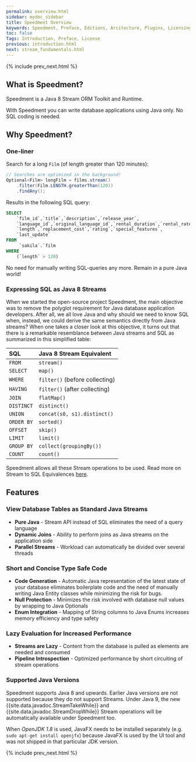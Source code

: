 ```yaml
---
permalink: overview.html
sidebar: mydoc_sidebar
title: Speedment Overview
keywords: Speedment, Preface, Editions, Arcitecture, Plugins, Licensing, Support, JavaDoc, Contributing
toc: false
Tags: Introduction, Preface, License
previous: introduction.html
next: stream_fundamentals.html
---
```


{% include prev_next.html %}

## What is Speedment?
Speedment is a Java 8 Stream ORM Toolkit and Runtime. 

With Speedment you can write database applications using Java only. No SQL coding is needed.

## Why Speedment? 

### One-liner
Search for a long `Film` (of length greater than 120 minutes):
``` java
// Searches are optimized in the background!
Optional<Film> longFilm = films.stream()
    .filter(Film.LENGTH.greaterThan(120))
    .findAny();
``` 

Results in the following SQL query:
```sql
SELECT 
    `film_id`,`title`,`description`,`release_year`,
    `language_id`,`original_language_id`,`rental_duration`,`rental_rate`,
    `length`,`replacement_cost`,`rating`,`special_features`,
    `last_update` 
FROM 
     `sakila`.`film
WHERE
    (`length` > 120)
```

No need for manually writing SQL-queries any more. Remain in a pure Java world!

### Expressing SQL as Java 8 Streams
When we started the open-source project Speedment, the main objective was to remove the polyglot requirement for Java database application developers. After all, we all love Java and why should we need to know SQL when, instead, we could derive the same semantics directly from Java streams? When one takes a closer look at this objective, it turns out that there is a remarkable resemblance between Java streams and SQL as summarized in this simplified table:

| SQL         | Java 8 Stream Equivalent          |
| :---------- | :-------------------------------- |
| `FROM`       | `stream()`   |
| `SELECT`     | `map()`      |
| `WHERE`      | `filter()` (before collecting) |
| `HAVING`     | `filter()` (after collecting) |
| `JOIN`       | `flatMap()`  |
| `DISTINCT`   | `distinct()` |
| `UNION`      | `concat(s0, s1).distinct()` |
| `ORDER BY`   | `sorted()`   |
| `OFFSET`     | `skip()`     |
| `LIMIT`      | `limit()`    |
| `GROUP BY`   | `collect(groupingBy())` |
| `COUNT`      | `count()`    |

Speedment allows all these Stream operations to be used. Read more on Stream to SQL Equivalences [here](https://speedment.github.io/speedment-doc/speedment_examples.html#sql-equivalences).

## Features

### View Database Tables as Standard Java Streams

* **Pure Java** - Stream API instead of SQL eliminates the need of a query language<br>
* **Dynamic Joins** - Ability to perform joins as Java streams on the application side<br>
* **Parallel Streams** - Workload can automatically be divided over several threads<br>

### Short and Concise Type Safe Code 

* **Code Generation** - Automatic Java representation of the latest state of your database eliminates boilerplate code and the need of manually writing Java Entity classes while minimizing the risk for bugs.<br>
* **Null Protection** - Minimizes the risk involved with database null values by wrapping to Java Optionals<br>
* **Enum Integration** - Mapping of String columns to Java Enums increases memory efficiency and type safety<br>

### Lazy Evaluation for Increased Performance

* **Streams are Lazy** - Content from the database is pulled as elements are needed and consumed<br>
* **Pipeline Introspection** - Optimized performance by short circuiting of stream operations<br>

### Supported Java Versions
Speedment supports Java 8 and upwards. Earlier Java versions are not supported because they do not support Streams. Under Java 9, the new {{site.data.javadoc.StreamTakeWhile}} and {{site.data.javadoc.StreamDropWhile}} Stream operations will be automatically available under Speedment too.

When *OpenJDK 1.8* is used, JavaFX needs to be installed separately (e.g. `sudo apt-get install openjfx`) because JavaFX is used by the UI tool and was not shipped in that particular JDK version.



{% include prev_next.html %}
